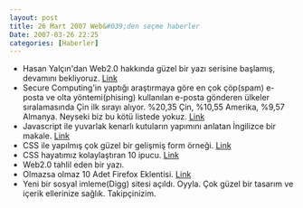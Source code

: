 ```yaml
---
layout: post
title: 26 Mart 2007 Web&#039;den seçme haberler
Date: 2007-03-26 22:25
categories: [Haberler]
---
```


-   Hasan Yalçın'dan Web2.0 hakkında güzel bir yazı serisine başlamış,
    devamını bekliyoruz. [Link][]
-   Secure Computing'in yaptığı araştırmaya göre en çok çöp(spam)
    e-posta ve olta yöntemi(phising) kullanılan e-posta gönderen ülkeler
    sıralamasında Çin ilk sırayı alıyor. %20,35 Çin, %10,55 Amerika,
    %9,57 Almanya. Neyseki biz bu kötü listede yokuz. [Link][1]
-   Javascript ile yuvarlak kenarlı kutuların yapımını anlatan İngilizce
    bir makale. [Link][2]
-   CSS ile yapılmış çok güzel bir gelişmiş form örneği. [Link][3]
-   CSS hayatımız kolaylaştıran 10 ipucu. [Link][4]
-   Web2.0 tahlil eden bir yazı.
-   Olmazsa olmaz 10 Adet Firefox Eklentisi. [Link][6]
-   Yeni bir sosyal imleme(Digg) sitesi açıldı. Oyyla. Çok güzel bir
    tasarım ve içerik ellerinize sağlık. Takipçinizim.


  [Link]: http://www.hasanyalcin.com/?p=238 "Link"
  [1]: http://www.securecomputing.com/ "Link"
  [2]: http://www.ruzee.com/blog/shadedborder "Link"
  [3]: http://dnevnikeklektika.com/uni-form/ "Link"
  [4]: http://www.search-this.com/2007/03/26/10-quick-tips-for-an-easier-css-life/
  [6]: http://lifehacker.com/software/firefox-extensions/lh-top-10--must+have-firefox-extensions-246127.php
